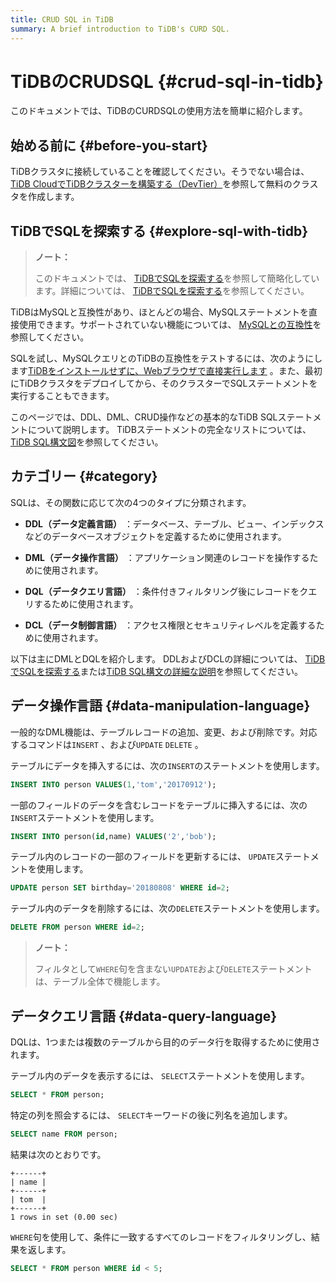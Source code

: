 ```yaml
---
title: CRUD SQL in TiDB
summary: A brief introduction to TiDB's CURD SQL.
---
```


# TiDBのCRUDSQL {#crud-sql-in-tidb}

このドキュメントでは、TiDBのCURDSQLの使用方法を簡単に紹介します。

## 始める前に {#before-you-start}

TiDBクラスタに接続していることを確認してください。そうでない場合は、 [TiDB CloudでTiDBクラスターを構築する（DevTier）](/develop/dev-guide-build-cluster-in-cloud.md#step-1-create-a-free-cluster)を参照して無料のクラスタを作成します。

## TiDBでSQLを探索する {#explore-sql-with-tidb}

> **ノート：**
>
> このドキュメントでは、 [TiDBでSQLを探索する](/basic-sql-operations.md)を参照して簡略化しています。詳細については、 [TiDBでSQLを探索する](/basic-sql-operations.md)を参照してください。

TiDBはMySQLと互換性があり、ほとんどの場合、MySQLステートメントを直接使用できます。サポートされていない機能については、 [MySQLとの互換性](/mysql-compatibility.md#unsupported-features)を参照してください。

SQLを試し、MySQLクエリとのTiDBの互換性をテストするには、次のようにします[TiDBをインストールせずに、Webブラウザで直接実行します](https://tour.tidb.io/) 。また、最初にTiDBクラスタをデプロイしてから、そのクラスターでSQLステートメントを実行することもできます。

このページでは、DDL、DML、CRUD操作などの基本的なTiDB SQLステートメントについて説明します。 TiDBステートメントの完全なリストについては、 [TiDB SQL構文図](https://pingcap.github.io/sqlgram/)を参照してください。

## カテゴリー {#category}

SQLは、その関数に応じて次の4つのタイプに分類されます。

-   **DDL（データ定義言語）** ：データベース、テーブル、ビュー、インデックスなどのデータベースオブジェクトを定義するために使用されます。

-   **DML（データ操作言語）** ：アプリケーション関連のレコードを操作するために使用されます。

-   **DQL（データクエリ言語）** ：条件付きフィルタリング後にレコードをクエリするために使用されます。

-   **DCL（データ制御言語）** ：アクセス権限とセキュリティレベルを定義するために使用されます。

以下は主にDMLとDQLを紹介します。 DDLおよびDCLの詳細については、 [TiDBでSQLを探索する](/basic-sql-operations.md)または[TiDB SQL構文の詳細な説明](https://pingcap.github.io/sqlgram/)を参照してください。

## データ操作言語 {#data-manipulation-language}

一般的なDML機能は、テーブルレコードの追加、変更、および削除です。対応するコマンドは`INSERT` 、および`UPDATE` `DELETE` 。

テーブルにデータを挿入するには、次の`INSERT`のステートメントを使用します。


```sql
INSERT INTO person VALUES(1,'tom','20170912');
```

一部のフィールドのデータを含むレコードをテーブルに挿入するには、次の`INSERT`ステートメントを使用します。


```sql
INSERT INTO person(id,name) VALUES('2','bob');
```

テーブル内のレコードの一部のフィールドを更新するには、 `UPDATE`ステートメントを使用します。


```sql
UPDATE person SET birthday='20180808' WHERE id=2;
```

テーブル内のデータを削除するには、次の`DELETE`ステートメントを使用します。


```sql
DELETE FROM person WHERE id=2;
```

> **ノート：**
>
> フィルタとして`WHERE`句を含まない`UPDATE`および`DELETE`ステートメントは、テーブル全体で機能します。

## データクエリ言語 {#data-query-language}

DQLは、1つまたは複数のテーブルから目的のデータ行を取得するために使用されます。

テーブル内のデータを表示するには、 `SELECT`ステートメントを使用します。


```sql
SELECT * FROM person;
```

特定の列を照会するには、 `SELECT`キーワードの後に列名を追加します。


```sql
SELECT name FROM person;
```

結果は次のとおりです。

```
+------+
| name |
+------+
| tom  |
+------+
1 rows in set (0.00 sec)
```

`WHERE`句を使用して、条件に一致するすべてのレコードをフィルタリングし、結果を返します。


```sql
SELECT * FROM person WHERE id < 5;
```
